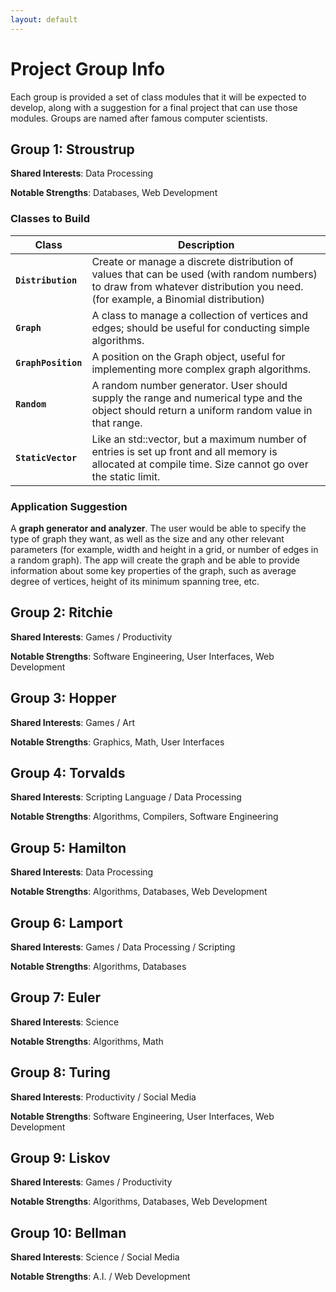 ```yaml
---
layout: default
---
```


# Project Group Info

Each group is provided a set of class modules that it will be expected to develop, along with a suggestion for a final project that can use those modules.  Groups are named after famous computer scientists.

## Group 1: Stroustrup

**Shared Interests**: Data Processing

**Notable Strengths**: Databases, Web Development

### Classes to Build

| Class               | Description |
| ------------------- | ----------- |
| **`Distribution`**  | Create or manage a discrete distribution of values that can be used (with random numbers) to draw from whatever distribution you need. (for example, a Binomial distribution) |
| **`Graph`**         | A class to manage a collection of vertices and edges; should be useful for conducting simple algorithms. |
| **`GraphPosition`** | A position on the Graph object, useful for implementing more complex graph algorithms. |
| **`Random`**        | A random number generator.  User should supply the range and numerical type and the object should return a uniform random value in that range. |
| **`StaticVector`**  | Like an std::vector, but a maximum number of entries is set up front and all memory is allocated at compile time.  Size cannot go over the static limit. |

### Application Suggestion

A **graph generator and analyzer**.  The user would be able to specify the type of graph they want, as well as the size and any other relevant parameters (for example, width and height in a grid, or number of edges in a random graph).  The app will create the graph and be able to provide information about some key properties of the graph, such as average degree of vertices, height of its minimum spanning tree, etc.


## Group 2: Ritchie

**Shared Interests**: Games / Productivity

**Notable Strengths**: Software Engineering, User Interfaces, Web Development



## Group 3: Hopper

**Shared Interests**: Games / Art

**Notable Strengths**: Graphics, Math, User Interfaces



## Group 4: Torvalds

**Shared Interests**: Scripting Language / Data Processing

**Notable Strengths**: Algorithms, Compilers, Software Engineering



## Group 5: Hamilton

**Shared Interests**: Data Processing

**Notable Strengths**: Algorithms, Databases, Web Development



## Group 6: Lamport

**Shared Interests**: Games / Data Processing / Scripting

**Notable Strengths**: Algorithms, Databases



## Group 7: Euler

**Shared Interests**: Science

**Notable Strengths**: Algorithms, Math



## Group 8: Turing

**Shared Interests**: Productivity / Social Media

**Notable Strengths**: Software Engineering, User Interfaces, Web Development



## Group 9: Liskov

**Shared Interests**: Games / Productivity

**Notable Strengths**: Algorithms, Databases, Web Development



## Group 10: Bellman

**Shared Interests**: Science / Social Media

**Notable Strengths**: A.I. / Web Development
